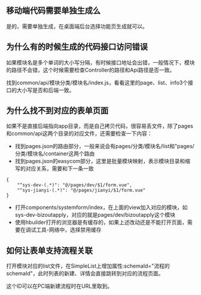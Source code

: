## 移动端代码需要单独生成么

是的，需要单独生成，在桌面端后台选择功能页生成就可以。

## 为什么有的时候生成的代码接口访问错误

如果模块名是多个单词的大小写分隔，有时候接口地址会出错，一般情况下，模块的路径不会错，这个时候需要检查Controller的路径和Api路径是否一致。

找到common/api/模块分类/模块名/index.js，看看这里的page、list、info3个接口的大小写是否和后端一致。

## 为什么找不到对应的表单页面

如果不是直接后端指向app目录，而是自己拷贝代码，很容易丢文件，除了pages和common/api这两个目录的对应文件，还需要检查一下内容：

- 找到pages.json的路由部分，一般来说会有pages/分类/模块名/list和"pages/分类/模块名/container这两个路由
- 找到pages.json的easycom部分，这里是批量模块映射，表示模块目录和缩写的对应关系，需要和下一条一致
```
{
	"^sys-dev-(.*)": "@/pages/dev/$1/form.vue",
	"^sys-jianyi-(.*)": "@/pages/jianyi/$1/form.vue"
}
```
- 打开components/systemform/index，在上面的view加入对应的模块，如sys-dev-bizoutapply，对应的就是pages/dev/bizoutapply这个模块
- 使用hbuilder打开的浏览器是有缓存的，如果上述改动还是不能打开页面，需要在调试工具-网络中，选择禁用缓存

## 如何让表单支持流程关联

打开模块对应的list文件，在SimpleList上增加属性:schemaId="流程的schemaId"，此时列表的新建、详情会直接跳转到对应的流程页面。

这个ID可以在PC端新建流程时在URL里取到。